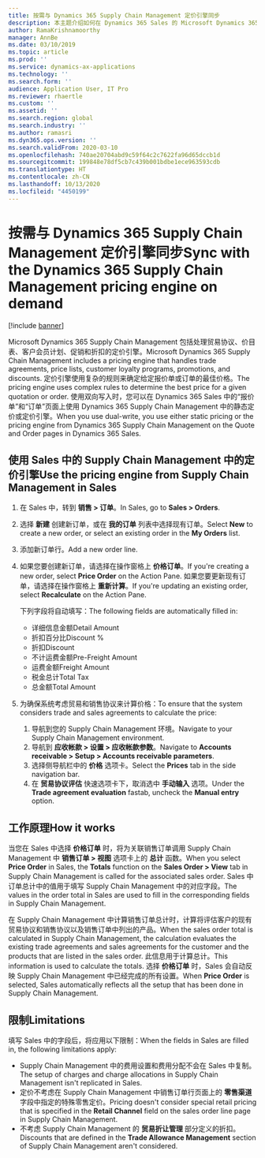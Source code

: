 ```yaml
---
title: 按需与 Dynamics 365 Supply Chain Management 定价引擎同步
description: 本主题介绍如何在 Dynamics 365 Sales 的 Microsoft Dynamics 365 Supply Chain Management 中使用定价引擎。
author: RamaKrishnamoorthy
manager: AnnBe
ms.date: 03/10/2019
ms.topic: article
ms.prod: ''
ms.service: dynamics-ax-applications
ms.technology: ''
ms.search.form: ''
audience: Application User, IT Pro
ms.reviewer: rhaertle
ms.custom: ''
ms.assetid: ''
ms.search.region: global
ms.search.industry: ''
ms.author: ramasri
ms.dyn365.ops.version: ''
ms.search.validFrom: 2020-03-10
ms.openlocfilehash: 740ae20704abd9c59f64c2c7622fa96d65dccb1d
ms.sourcegitcommit: 199848e78df5cb7c439b001bdbe1ece963593cdb
ms.translationtype: HT
ms.contentlocale: zh-CN
ms.lasthandoff: 10/13/2020
ms.locfileid: "4450199"
---
```

# <a name="sync-with-the-dynamics-365-supply-chain-management-pricing-engine-on-demand"></a><span data-ttu-id="98c1b-103">按需与 Dynamics 365 Supply Chain Management 定价引擎同步</span><span class="sxs-lookup"><span data-stu-id="98c1b-103">Sync with the Dynamics 365 Supply Chain Management pricing engine on demand</span></span>

[!include [banner](../../includes/banner.md)]



<span data-ttu-id="98c1b-104">Microsoft Dynamics 365 Supply Chain Management 包括处理贸易协议、价目表、客户会员计划、促销和折扣的定价引擎。</span><span class="sxs-lookup"><span data-stu-id="98c1b-104">Microsoft Dynamics 365 Supply Chain Management includes a pricing engine that handles trade agreements, price lists, customer loyalty programs, promotions, and discounts.</span></span> <span data-ttu-id="98c1b-105">定价引擎使用复杂的规则来确定给定报价单或订单的最佳价格。</span><span class="sxs-lookup"><span data-stu-id="98c1b-105">The pricing engine uses complex rules to determine the best price for a given quotation or order.</span></span> <span data-ttu-id="98c1b-106">使用双向写入时，您可以在 Dynamics 365 Sales 中的“报价单”和“订单”页面上使用 Dynamics 365 Supply Chain Management 中的静态定价或定价引擎。</span><span class="sxs-lookup"><span data-stu-id="98c1b-106">When you use dual-write, you use either static pricing or the pricing engine from Dynamics 365 Supply Chain Management on the Quote and Order pages in Dynamics 365 Sales.</span></span>

## <a name="use-the-pricing-engine-from-supply-chain-management-in-sales"></a><span data-ttu-id="98c1b-107">使用 Sales 中的 Supply Chain Management 中的定价引擎</span><span class="sxs-lookup"><span data-stu-id="98c1b-107">Use the pricing engine from Supply Chain Management in Sales</span></span>

1. <span data-ttu-id="98c1b-108">在 Sales 中，转到 **销售 \> 订单**。</span><span class="sxs-lookup"><span data-stu-id="98c1b-108">In Sales, go to **Sales \> Orders**.</span></span>
2. <span data-ttu-id="98c1b-109">选择 **新建** 创建新订单，或在 **我的订单** 列表中选择现有订单。</span><span class="sxs-lookup"><span data-stu-id="98c1b-109">Select **New** to create a new order, or select an existing order in the **My Orders** list.</span></span>
3. <span data-ttu-id="98c1b-110">添加新订单行。</span><span class="sxs-lookup"><span data-stu-id="98c1b-110">Add a new order line.</span></span>
4. <span data-ttu-id="98c1b-111">如果您要创建新订单，请选择在操作窗格上 **价格订单**。</span><span class="sxs-lookup"><span data-stu-id="98c1b-111">If you're creating a new order, select **Price Order** on the Action Pane.</span></span> <span data-ttu-id="98c1b-112">如果您要更新现有订单，请选择在操作窗格上 **重新计算**。</span><span class="sxs-lookup"><span data-stu-id="98c1b-112">If you're updating an existing order, select **Recalculate** on the Action Pane.</span></span>

    <span data-ttu-id="98c1b-113">下列字段将自动填写：</span><span class="sxs-lookup"><span data-stu-id="98c1b-113">The following fields are automatically filled in:</span></span>

    + <span data-ttu-id="98c1b-114">详细信息金额</span><span class="sxs-lookup"><span data-stu-id="98c1b-114">Detail Amount</span></span>
    + <span data-ttu-id="98c1b-115">折扣百分比</span><span class="sxs-lookup"><span data-stu-id="98c1b-115">Discount %</span></span>
    + <span data-ttu-id="98c1b-116">折扣</span><span class="sxs-lookup"><span data-stu-id="98c1b-116">Discount</span></span>
    + <span data-ttu-id="98c1b-117">不计运费金额</span><span class="sxs-lookup"><span data-stu-id="98c1b-117">Pre-Freight Amount</span></span>
    + <span data-ttu-id="98c1b-118">运费金额</span><span class="sxs-lookup"><span data-stu-id="98c1b-118">Freight Amount</span></span>
    + <span data-ttu-id="98c1b-119">税金总计</span><span class="sxs-lookup"><span data-stu-id="98c1b-119">Total Tax</span></span>
    + <span data-ttu-id="98c1b-120">总金额</span><span class="sxs-lookup"><span data-stu-id="98c1b-120">Total Amount</span></span>
    
5. <span data-ttu-id="98c1b-121">为确保系统考虑贸易和销售协议来计算价格：</span><span class="sxs-lookup"><span data-stu-id="98c1b-121">To ensure that the system considers trade and sales agreements to calculate the price:</span></span>
    1. <span data-ttu-id="98c1b-122">导航到您的 Supply Chain Management 环境。</span><span class="sxs-lookup"><span data-stu-id="98c1b-122">Navigate to your Supply Chain Management environment.</span></span>
    2. <span data-ttu-id="98c1b-123">导航到 **应收帐款 \> 设置 \> 应收帐款参数**。</span><span class="sxs-lookup"><span data-stu-id="98c1b-123">Navigate to **Accounts receivable \> Setup \> Accounts receivable parameters**.</span></span>
    3. <span data-ttu-id="98c1b-124">选择侧导航栏中的 **价格** 选项卡。</span><span class="sxs-lookup"><span data-stu-id="98c1b-124">Select the **Prices** tab in the side navigation bar.</span></span>
    4. <span data-ttu-id="98c1b-125">在 **贸易协议评估** 快速选项卡下，取消选中 **手动输入** 选项。</span><span class="sxs-lookup"><span data-stu-id="98c1b-125">Under the **Trade agreement evaluation** fastab, uncheck the **Manual entry** option.</span></span>

## <a name="how-it-works"></a><span data-ttu-id="98c1b-126">工作原理</span><span class="sxs-lookup"><span data-stu-id="98c1b-126">How it works</span></span>

<span data-ttu-id="98c1b-127">当您在 Sales 中选择 **价格订单** 时，将为关联销售订单调用 Supply Chain Management 中 **销售订单 \> 视图** 选项卡上的 **总计** 函数。</span><span class="sxs-lookup"><span data-stu-id="98c1b-127">When you select **Price Order** in Sales, the **Totals** function on the **Sales Order \> View** tab in Supply Chain Management is called for the associated sales order.</span></span> <span data-ttu-id="98c1b-128">Sales 中订单总计中的值用于填写 Supply Chain Management 中的对应字段。</span><span class="sxs-lookup"><span data-stu-id="98c1b-128">The values in the order total in Sales are used to fill in the corresponding fields in Supply Chain Management.</span></span>

<span data-ttu-id="98c1b-129">在 Supply Chain Management 中计算销售订单总计时，计算将评估客户的现有贸易协议和销售协议以及销售订单中列出的产品。</span><span class="sxs-lookup"><span data-stu-id="98c1b-129">When the sales order total is calculated in Supply Chain Management, the calculation evaluates the existing trade agreements and sales agreements for the customer and the products that are listed in the sales order.</span></span> <span data-ttu-id="98c1b-130">此信息用于计算总计。</span><span class="sxs-lookup"><span data-stu-id="98c1b-130">This information is used to calculate the totals.</span></span> <span data-ttu-id="98c1b-131">选择 **价格订单** 时，Sales 会自动反映 Supply Chain Management 中已经完成的所有设置。</span><span class="sxs-lookup"><span data-stu-id="98c1b-131">When **Price Order** is selected, Sales automatically reflects all the setup that has been done in Supply Chain Management.</span></span>

## <a name="limitations"></a><span data-ttu-id="98c1b-132">限制</span><span class="sxs-lookup"><span data-stu-id="98c1b-132">Limitations</span></span>

<span data-ttu-id="98c1b-133">填写 Sales 中的字段后，将应用以下限制：</span><span class="sxs-lookup"><span data-stu-id="98c1b-133">When the fields in Sales are filled in, the following limitations apply:</span></span>

+ <span data-ttu-id="98c1b-134">Supply Chain Management 中的费用设置和费用分配不会在 Sales 中复制。</span><span class="sxs-lookup"><span data-stu-id="98c1b-134">The setup of charges and charge allocations in Supply Chain Management isn't replicated in Sales.</span></span>
+ <span data-ttu-id="98c1b-135">定价不考虑在 Supply Chain Management 中销售订单行页面上的 **零售渠道** 字段中指定的特殊零售定价。</span><span class="sxs-lookup"><span data-stu-id="98c1b-135">Pricing doesn't consider special retail pricing that is specified in the **Retail Channel** field on the sales order line page in Supply Chain Management.</span></span>
+ <span data-ttu-id="98c1b-136">不考虑 Supply Chain Management 的 **贸易折让管理** 部分定义的折扣。</span><span class="sxs-lookup"><span data-stu-id="98c1b-136">Discounts that are defined in the **Trade Allowance Management** section of Supply Chain Management aren't considered.</span></span>
